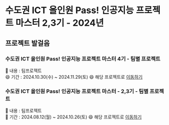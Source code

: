 
# 수도권 ICT 올인원 Pass! 인공지능 프로젝트 마스터 2,3기 - 2024년

## 프로젝트 발걸음 

### 수도권 ICT 올인원 Pass! 인공지능 프로젝트 마스터 4기 - 팀별 프로젝트
🔭 내용 : 팀프로젝트  <br>
😄 기간 : 2024.10.30(수) ~ 2024.11.29(토)
😄 해당 프로젝트로 [이동하기](https://github.com/LDJWJ/Goorm_2024_ICT23_allinOne/tree/main/04_Project_Fourth)  

### 수도권 ICT 올인원 Pass! 인공지능 프로젝트 마스터 - 2,3기 - 팀별 프로젝트
🔭 내용 : 팀프로젝트  <br>
🔭 기간 : 2024.08.12(월) ~ 2024.10.26(토)
😄 해당 프로젝트로 [이동하기](https://github.com/LDJWJ/Goorm_2024_ICT23_allinOne/tree/main/03_Project_Third)  


<!--
**LDJWJ/LDJWJ** is a ✨ _special_ ✨ repository because its `README.md` (this file) appears on your GitHub profile.

Here are some ideas to get you started:

- 🔭 I’m currently working on ...
- 🌱 I’m currently learning ...
- 👯 I’m looking to collaborate on ...
- 🤔 I’m looking for help with ...
- 💬 Ask me about ...
- 📫 How to reach me: ...
- 😄 Pronouns: ...
- ⚡ Fun fact: ...
-->
